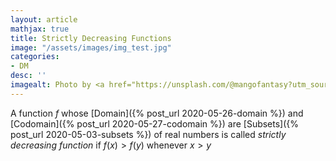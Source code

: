 ```yaml
---
layout: article
mathjax: true
title: Strictly Decreasing Functions
image: "/assets/images/img_test.jpg"
categories:
- DM
desc: '' 
imagealt: Photo by <a href="https://unsplash.com/@mangofantasy?utm_source=unsplash&utm_medium=referral&utm_content=creditCopyText">Tim Johnson</a> on <a href="https://unsplash.com/s/photos/logic?utm_source=unsplash&utm_medium=referral&utm_content=creditCopyText">Unsplash</a>
---
```


A function $f$ whose [Domain]({% post_url 2020-05-26-domain %}) and [Codomain]({% post_url 2020-05-27-codomain %}) are [Subsets]({% post_url 2020-05-03-subsets %}) of real numbers is called *strictly decreasing function* if $f(x) > f(y)$ whenever $x > y$